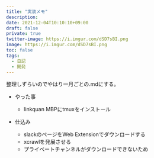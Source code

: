 ```yaml
---
title: "実装メモ"
description: 
date: 2021-12-04T10:10:10+09:00
draft: false
private: true
twitter-image: https://i.imgur.com/dSD7sBI.png
image: https://i.imgur.com/dSD7sBI.png
toc: false
tags:
  - 日記
  - 開発
---
```


整理しずらいのでやはり一月ごとの.mdにする。

* やった事
	* linkquan MBPにtmuxをインストール

* 仕込み
	* slackのページをWeb Extensionでダウンロードする
	 * xcrawlを発展させる
	 * プライベートチャンネルがダウンロードできないため
